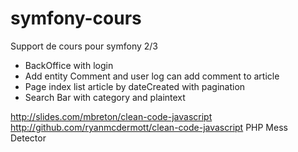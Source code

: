 # symfony-cours
Support de cours pour symfony 2/3

* BackOffice with login
* Add entity Comment and user log can add comment to article
* Page index list article by dateCreated with pagination
* Search Bar with category and plaintext

http://slides.com/mbreton/clean-code-javascript
http://github.com/ryanmcdermott/clean-code-javascript
PHP Mess Detector

